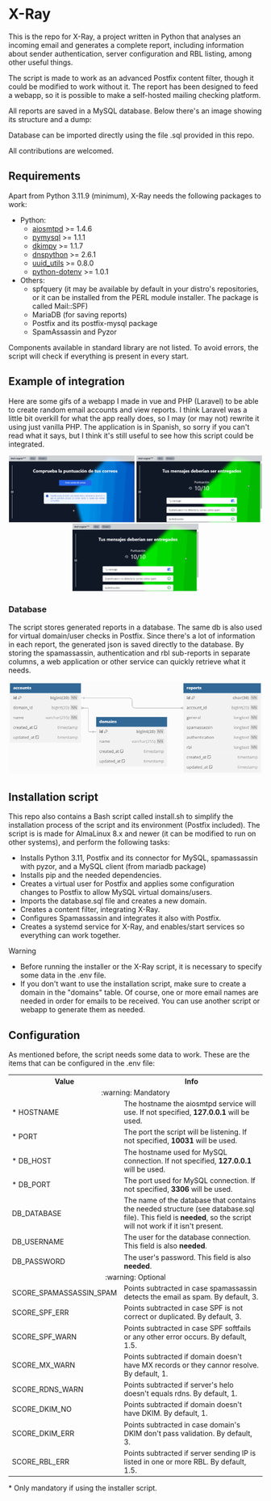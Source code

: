 # X-Ray

This is the repo for X-Ray, a project written in Python that analyses an incoming email and generates a complete report, including information about sender authentication, server configuration and RBL listing, among other useful things.

The script is made to work as an advanced Postfix content filter, though it could be modified to work without it. The report has been designed to feed a webapp, so it is possible to make a self-hosted mailing checking platform.

All reports are saved in a MySQL database. Below there's an image showing its structure and a dump:

Database can be imported directly using the file .sql provided in this repo.

All contributions are welcomed.

## Requirements

Apart from Python 3.11.9 (minimum), X-Ray needs the following packages to work:

- Python:
  - [aiosmtpd](https://pypi.org/project/aiosmtpd/) >= 1.4.6
  - [pymysql](https://pypi.org/project/pymysql/) >= 1.1.1
  - [dkimpy](https://pypi.org/project/dkimpy/) >= 1.1.7
  - [dnspython](https://pypi.org/project/dnspython/) >= 2.6.1
  - [uuid_utils](https://pypi.org/project/uuid-utils/) >= 0.8.0
  - [python-dotenv](https://pypi.org/project/python-dotenv/) >= 1.0.1
- Others:
  - spfquery (it may be available by default in your distro's repositories, or it can be installed from the PERL module installer. The package is called Mail::SPF)
  - MariaDB (for saving reports)
  - Postfix and its postfix-mysql package
  - SpamAssassin and Pyzor

Components available in standard library are not listed. To avoid errors, the script will check if everything is present in every start.

## Example of integration

Here are some gifs of a webapp I made in vue and PHP (Laravel) to be able to create random email accounts and view reports. I think Laravel was a little bit overkill for what the app really does, so I may (or may not) rewrite it using just vanilla PHP. The application is in Spanish, so sorry if you can't read what it says, but I think it's still useful to see how this script could be integrated.

<div align="center">
  <img width="49.5%" src="/assets/mail_insights_xray1.gif"/>
  <img width="49.5%" src="/assets/mail_insights_xray2.gif"/>
  <img width="49.5%" src="/assets/mail_insights_xray3.gif"/>
</div>

### Database

The script stores generated reports in a database. The same db is also used for virtual domain/user checks in Postfix. Since there's a lot of information in each report, the generated json is saved directly to the database. By storing the spamassassin, authentication and rbl sub-reports in separate columns, a web application or other service can quickly retrieve what it needs.

<div align="center">
  <img src="/assets/database_tables.png" alt="Screenshot of the database schema"/>
</div>

## Installation script

This repo also contains a Bash script called install.sh to simplify the installation process of the script and its environment (Postfix included). The script is is made for AlmaLinux 8.x and newer (it can be modified to run on other systems), and perform the following tasks:

- Installs Python 3.11, Postfix and its connector for MySQL, spamassassin with pyzor, and a MySQL client (from mariadb package)
- Installs pip and the needed dependencies.
- Creates a virtual user for Postfix and applies some configuration changes to Postfix to allow MySQL virtual domains/users.
- Imports the database.sql file and creates a new domain.
- Creates a content filter, integrating X-Ray.
- Configures Spamassassin and integrates it also with Postfix.
- Creates a systemd service for X-Ray, and enables/start services so everything can work together.

> [!WARNING]
> * Before running the installer or the X-Ray script, it is necessary to specify some data in the .env file.
> * If you don't want to use the installation script, make sure to create a domain in the "domains" table. Of course, one or more email names are needed in order for emails to be received. You can use another script or webapp to generate them as needed.

## Configuration

As mentioned before, the script needs some data to work. These are the items that can be configured in the .env file:

<table>
  <tr><th>Value</th><th>Info</th></tr>

  <tr><td colspan="2" align="center">:warning: Mandatory</td></tr>
  <tr><td>* HOSTNAME</td><td>The hostname the aiosmtpd service will use. If not specified, <strong>127.0.0.1</strong> will be used.</td></tr>
  <tr><td>* PORT</td><td>The port the script will be listening. If not specified, <strong>10031</strong> will be used.</td></tr>
  <tr><td>* DB_HOST</td><td>The hostname used for MySQL connection. If not specified, <strong>127.0.0.1</strong> will be used.</td></tr>
  <tr><td>* DB_PORT</td><td>The port used for MySQL connection. If not specified, <strong>3306</strong> will be used.</td></tr>
  <tr><td>DB_DATABASE</td><td>The name of the database that contains the needed structure (see database.sql file). This field is <strong>needed</strong>, so the script will not work if it isn't present.</td></tr>
  <tr><td>DB_USERNAME</td><td> The user for the database connection. This field is also <strong>needed</strong>.</td></tr>
  <tr><td>DB_PASSWORD</td><td>The user's password. This field is also <strong>needed</strong>.</td></tr>

  <tr><td colspan="2" align="center">:warning: Optional</td></tr>
  <tr><td>SCORE_SPAMASSASSIN_SPAM</td><td>Points subtracted in case spamassassin detects the email as spam. By default, 3.</td></tr>
  <tr><td>SCORE_SPF_ERR</td><td>Points subtracted in case SPF is not correct or duplicated. By default, 3.</td></tr>
  <tr><td>SCORE_SPF_WARN</td><td>Points subtracted in case SPF softfails or any other error occurs. By default, 1.5.</td></tr>
  <tr><td>SCORE_MX_WARN</td><td>Points subtracted if domain doesn't have MX records or they cannor resolve. By default, 1.</td></tr>
  <tr><td>SCORE_RDNS_WARN</td><td>Points subtracted if server's helo doesn't equals rdns. By default, 1.</td></tr>
  <tr><td>SCORE_DKIM_NO</td><td>Points subtracted if domain doesn't have DKIM. By default, 1.</td></tr>
  <tr><td>SCORE_DKIM_ERR</td><td>Points subtracted in case domain's DKIM don't pass validation. By default, 3.</td></tr>
  <tr><td>SCORE_RBL_ERR</td><td>Points subtracted if server sending IP is listed in one or more RBL. By default, 1.5.</td></tr>
</table>

\* Only mandatory if using the installer script.